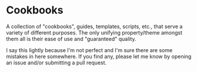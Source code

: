 # Cookbooks

A collection of "cookbooks", guides, templates, scripts, etc., that serve a variety of different purposes. The only unifying property/theme amongst them all is their ease of use and "guaranteed" quality.

I say this lightly because I'm not perfect and I'm sure there are some mistakes in here somewhere. If you find any, please let me know by opening an issue and/or submitting a pull request.
